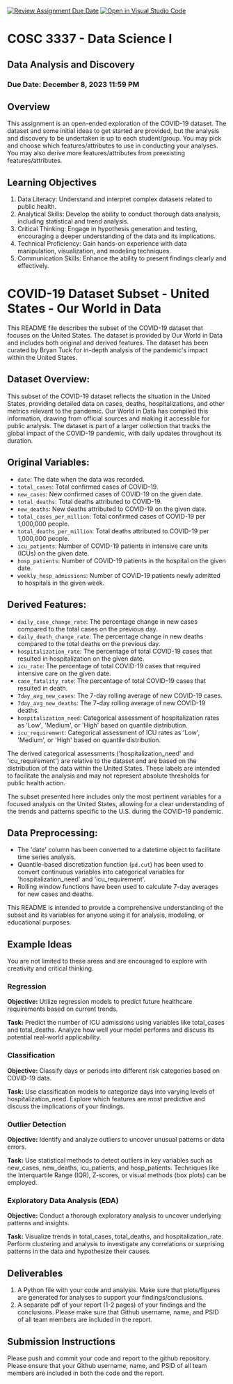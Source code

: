 [![Review Assignment Due Date](https://classroom.github.com/assets/deadline-readme-button-24ddc0f5d75046c5622901739e7c5dd533143b0c8e959d652212380cedb1ea36.svg)](https://classroom.github.com/a/fBs3woei)
[![Open in Visual Studio Code](https://classroom.github.com/assets/open-in-vscode-718a45dd9cf7e7f842a935f5ebbe5719a5e09af4491e668f4dbf3b35d5cca122.svg)](https://classroom.github.com/online_ide?assignment_repo_id=13054227&assignment_repo_type=AssignmentRepo)
# COSC 3337 - Data Science I 
## Data Analysis and Discovery ##

### Due Date: December 8, 2023 11:59 PM ###

## Overview
This assignment is an open-ended exploration of the COVID-19 dataset. 
The dataset and some initial ideas to get started are provided, but the 
analysis and discovery to be undertaken is up to each student/group. 
You may pick and choose which features/attributes to use in conducting 
your analyses. You may also derive more features/attributes from preexisting 
features/attributes.

## Learning Objectives
1. Data Literacy: Understand and interpret complex datasets related to public health.
2. Analytical Skills: Develop the ability to conduct thorough data analysis, including statistical and trend analysis.
3. Critical Thinking: Engage in hypothesis generation and testing, encouraging a deeper understanding of the data and its implications.
4. Technical Proficiency: Gain hands-on experience with data manipulation, visualization, and modeling techniques.
5. Communication Skills: Enhance the ability to present findings clearly and effectively.

# COVID-19 Dataset Subset - United States - Our World in Data
This README file describes the subset of the COVID-19 dataset that 
focuses on the United States. The dataset is provided by Our World 
in Data and includes both original and derived features. The dataset
has been curated by Bryan Tuck for in-depth analysis of the 
pandemic's impact within the United States.

## Dataset Overview:
This subset of the COVID-19 dataset reflects the situation in the United States, providing detailed data on cases, deaths, hospitalizations, and other metrics relevant to the pandemic. Our World in Data has compiled this information, drawing from official sources and making it accessible for public analysis. The dataset is part of a larger collection that tracks the global impact of the COVID-19 pandemic, with daily updates throughout its duration.

## Original Variables:
- `date`: The date when the data was recorded.
- `total_cases`: Total confirmed cases of COVID-19.
- `new_cases`: New confirmed cases of COVID-19 on the given date.
- `total_deaths`: Total deaths attributed to COVID-19.
- `new_deaths`: New deaths attributed to COVID-19 on the given date.
- `total_cases_per_million`: Total confirmed cases of COVID-19 per 1,000,000 people.
- `total_deaths_per_million`: Total deaths attributed to COVID-19 per 1,000,000 people.
- `icu_patients`: Number of COVID-19 patients in intensive care units (ICUs) on the given date.
- `hosp_patients`: Number of COVID-19 patients in the hospital on the given date.
- `weekly_hosp_admissions`: Number of COVID-19 patients newly admitted to hospitals in the given week.

## Derived Features:
- `daily_case_change_rate`: The percentage change in new cases compared to the total cases on the previous day.
- `daily_death_change_rate`: The percentage change in new deaths compared to the total deaths on the previous day.
- `hospitalization_rate`: The percentage of total COVID-19 cases that resulted in hospitalization on the given date.
- `icu_rate`: The percentage of total COVID-19 cases that required intensive care on the given date.
- `case_fatality_rate`: The percentage of total COVID-19 cases that resulted in death.
- `7day_avg_new_cases`: The 7-day rolling average of new COVID-19 cases.
- `7day_avg_new_deaths`: The 7-day rolling average of new COVID-19 deaths.
- `hospitalization_need`: Categorical assessment of hospitalization rates as 'Low', 'Medium', or 'High' based on quantile distribution.
- `icu_requirement`: Categorical assessment of ICU rates as 'Low', 'Medium', or 'High' based on quantile distribution.

The derived categorical assessments ('hospitalization_need' and 'icu_requirement') are relative to the dataset and are based on the distribution of the data within the United States. These labels are intended to facilitate the analysis and may not represent absolute thresholds for public health action.

The subset presented here includes only the most pertinent variables for a focused analysis on the United States, allowing for a clear understanding of the trends and patterns specific to the U.S. during the COVID-19 pandemic.

## Data Preprocessing:
- The 'date' column has been converted to a datetime object to facilitate time series analysis.
- Quantile-based discretization function (`pd.cut`) has been used to convert continuous variables into categorical variables for 'hospitalization_need' and 'icu_requirement'.
- Rolling window functions have been used to calculate 7-day averages for new cases and deaths.

This README is intended to provide a comprehensive understanding of the subset and its variables for anyone using it for analysis, modeling, or educational purposes.

## Example Ideas

You are not limited to these areas and are encouraged to explore with creativity and critical thinking. 

### Regression 
**Objective:** Utilize regression models to predict future healthcare requirements based on current trends.

**Task:** Predict the number of ICU admissions using variables like total_cases and total_deaths. Analyze how well your model performs and discuss its potential real-world applicability.

### Classification 
**Objective:** Classify days or periods into different risk categories based on COVID-19 data.

**Task:** Use classification models to categorize days into varying levels of hospitalization_need. Explore which features are most predictive and discuss the implications of your findings.

### Outlier Detection
**Objective:** Identify and analyze outliers to uncover unusual patterns or data errors.

**Task:** Use statistical methods to detect outliers in key variables such as new_cases, new_deaths, icu_patients, and hosp_patients. Techniques like the Interquartile Range (IQR), Z-scores, or visual methods (box plots) can be employed.

### Exploratory Data Analysis (EDA)
**Objective:** Conduct a thorough exploratory analysis to uncover underlying patterns and insights.

**Task:** Visualize trends in total_cases, total_deaths, and hospitalization_rate. Perform clustering and analysis to investigate any correlations or surprising patterns in the data and hypothesize their causes.


## Deliverables
1. A Python file with your code and analysis.  Make sure that plots/figures are generated for analyses to support your findings/conclusions.
2. A separate pdf of your report (1-2 pages) of your findings and the conclusions.
Please make sure that Github username, name, and PSID of all team members are included
in the report.

## Submission Instructions
Please push and commit your code and report to the github repository. 
Please ensure that your Github username, name, and PSID of all team members are included in both the code and the report.